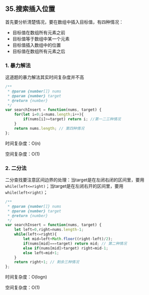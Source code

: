 ## 35.搜索插入位置

首先要分析清楚情况，要在数组中插入目标值，有四种情况：

* 目标值在数组所有元素之前
* 目标值等于数组中某一个元素
* 目标值插入数组中的位置
* 目标值在数组所有元素之后

### 1. 暴力解法

这道题的暴力解法其实时间复杂度并不高

```javascript
/**
 * @param {number[]} nums
 * @param {number} target
 * @return {number}
 */
var searchInsert = function(nums, target) {
    for(let i=0;i<nums.length;i++){
        if(nums[i]>=target) return i; //第一二三种情况
    }
    return nums.length; // 第四种情况
};
```

时间复杂度：O(n)

空间复杂度：O(1)

### 2. 二分法

二分查找要注意区间边界的处理：当target是在左闭右闭的区间里，要用`while(left<=right)`；当target是在左闭右开的区间里，要用`while(left<right)`；

```javascript
/**
 * @param {number[]} nums
 * @param {number} target
 * @return {number}
 */
var searchInsert = function(nums, target) {
    let left=0,right=nums.length-1;
    while(left<=right){
        let mid=left+Math.floor((right-left)/2);
        if(nums[mid]===target) return mid; // 第二种情况
        else if(nums[mid]>target) right=mid-1;
        else left=mid+1;
    }
    return right+1; // 剩余三种情况
};
```

时间复杂度：O(logn)

空间复杂度：O(1)